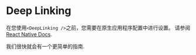 # Deep Linking

在您使用`<DeepLinking />`之前，您需要在原生应用程序配置中进行设置。 请参阅[React Native Docs](https://facebook.github.io/react-native/docs/linking.html).

我们很快就会有一个更简单的指南.

